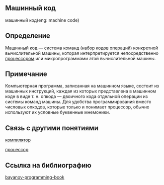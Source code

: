 ## Машинный код
машинный код(eng: machine code) 

## Определение
Машинный код — система команд (набор кодов операций) конкретной вычислительной машины, которая интерпретируется непосредственно [процессором](processor.md) или микропрограммами этой вычислительной машины.
## Примечание
Компьютерная программа, записанная на машинном языке, состоит из машинных инструкций, каждая из которых представлена в машинном коде в виде т. н. опкода — двоичного кода отдельной операции из системы команд машины. Для удобства программирования вместо числовых опкодов, которые только и понимает процессор, обычно используют их условные буквенные мнемоники. 



## Связь с другими понятиями
[компилятор](compiler_1.md)

[процессор](processor.md)
## Cсылка на библиографию
[bayanov-programming-book](../bibliography/bayanov-programming-book.md)


